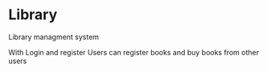 # Library
Library managment system

With Login and register
Users can register books and buy books from other users

